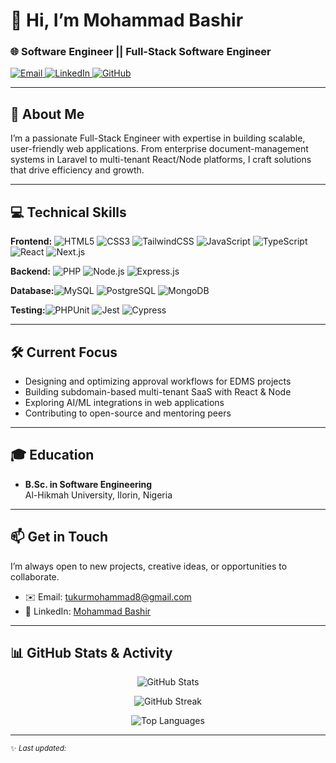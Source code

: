 <!-- Banner (replace URL or remove if you don’t have one) -->
<!-- <p align="center">
  <img src="https://your-domain.com/banner.png" alt="Banner" width="800"/>
</p> -->

# 👋 Hi, I’m Mohammad Bashir

### 🌐 Software Engineer || Full-Stack Software Engineer

<p align="left">
  <a href="mailto:tukurmohammad8@gmail.com">
    <img src="https://img.shields.io/badge/Email-tukurmohammad8@gmail.com-D14836?style=flat-square&logo=gmail" alt="Email">
  </a>
  <a href="https://www.linkedin.com/in/mohammad-bashir-7545a3212/">
    <img src="https://img.shields.io/badge/LinkedIn-Connect-0077B5?style=flat-square&logo=linkedin" alt="LinkedIn">
  </a>
  <a href="https://github.com/MohammadBT240">
    <img src="https://img.shields.io/badge/GitHub-Follow-181717?style=flat-square&logo=github" alt="GitHub">
  </a>
</p>

---

## 🚀 About Me

I’m a passionate Full-Stack Engineer with expertise in building scalable, user-friendly web applications. From enterprise document-management systems in Laravel to multi-tenant React/Node platforms, I craft solutions that drive efficiency and growth.

---

## 💻 Technical Skills

**Frontend:** ![HTML5](https://img.shields.io/badge/HTML5-%23E34F26.svg?style=for-the-badge&logo=html5&logoColor=white) ![CSS3](https://img.shields.io/badge/CSS3-%231572B6.svg?style=for-the-badge&logo=css3&logoColor=white) ![TailwindCSS](https://img.shields.io/badge/TailwindCSS-%2338B2AC.svg?style=for-the-badge&logo=tailwind-css&logoColor=white) ![JavaScript](https://img.shields.io/badge/JavaScript-%23F7DF1E.svg?style=for-the-badge&logo=javascript&logoColor=black) ![TypeScript](https://img.shields.io/badge/TypeScript-%23007ACC.svg?style=for-the-badge&logo=typescript&logoColor=white) ![React](https://img.shields.io/badge/React-%2320232A.svg?style=for-the-badge&logo=react&logoColor=%2361DAFB) ![Next.js](https://img.shields.io/badge/Next.js-black.svg?style=for-the-badge&logo=next.js&logoColor=white)

**Backend:** ![PHP](https://img.shields.io/badge/PHP-%23777BB4.svg?style=for-the-badge&logo=php&logoColor=white) ![Node.js](https://img.shields.io/badge/Node.js-%236DA55F.svg?style=for-the-badge&logo=node.js&logoColor=white) ![Express.js](https://img.shields.io/badge/Express.js-%23404d59.svg?style=for-the-badge&logo=express&logoColor=white)

**Database:**![MySQL](https://img.shields.io/badge/MySQL-%234479A1.svg?style=for-the-badge&logo=mysql&logoColor=white) ![PostgreSQL](https://img.shields.io/badge/PostgreSQL-%23336791.svg?style=for-the-badge&logo=postgresql&logoColor=white) ![MongoDB](https://img.shields.io/badge/MongoDB-%2347A248.svg?style=for-the-badge&logo=mongodb&logoColor=white)

**Testing:**![PHPUnit](https://img.shields.io/badge/PHPUnit-%23CB3837.svg?style=for-the-badge&logo=phpunit&logoColor=white) ![Jest](https://img.shields.io/badge/Jest-%23C21325.svg?style=for-the-badge&logo=jest&logoColor=white) ![Cypress](https://img.shields.io/badge/Cypress-%2317202C.svg?style=for-the-badge&logo=cypress&logoColor=white)

---

## 🛠 Current Focus

- Designing and optimizing approval workflows for EDMS projects
- Building subdomain-based multi-tenant SaaS with React & Node
- Exploring AI/ML integrations in web applications
- Contributing to open-source and mentoring peers

---

## 🎓 Education

- **B.Sc. in Software Engineering**  
  Al-Hikmah University, Ilorin, Nigeria

---

## 📫 Get in Touch

I’m always open to new projects, creative ideas, or opportunities to collaborate.

- ✉️ Email: [tukurmohammad8@gmail.com](mailto:tukurmohammad8@gmail.com)
- 💼 LinkedIn: [Mohammad Bashir](https://www.linkedin.com/in/mohammad-bashir-7545a3212/)
<!-- - 🌐 Portfolio: [yourwebsite.com](https://yourwebsite.com) -->

---

## 📊 GitHub Stats & Activity

<p align="center">
  <img src="https://github-readme-stats.vercel.app/api?username=MohammadBT240&show_icons=true&theme=tokyonight" alt="GitHub Stats" />
</p>
<p align="center">
  <img src="https://github-readme-streak-stats.herokuapp.com/?user=MohammadBT240&theme=tokyonight" alt="GitHub Streak" />
</p>
<p align="center">
  <img src="https://github-readme-stats.vercel.app/api/top-langs/?username=MohammadBT240&layout=compact&theme=tokyonight" alt="Top Languages" />
</p>

---

<sub>✨ _Last updated:_ <!-- This line will be automatically refreshed if you set up a GitHub Action to regenerate your README daily. --></sub>
